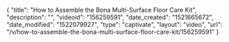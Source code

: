 {
    "title": "How to Assemble the Bona Multi-Surface Floor Care Kit",
    "description": "",
    "videoid": "156259591",
    "date_created": "1521665672",
    "date_modified": "1522079927",
    "type": "captivate",
    "layout": "video",
    "url": "\/v\/how-to-assemble-the-bona-multi-surface-floor-care-kit\/156259591"
}